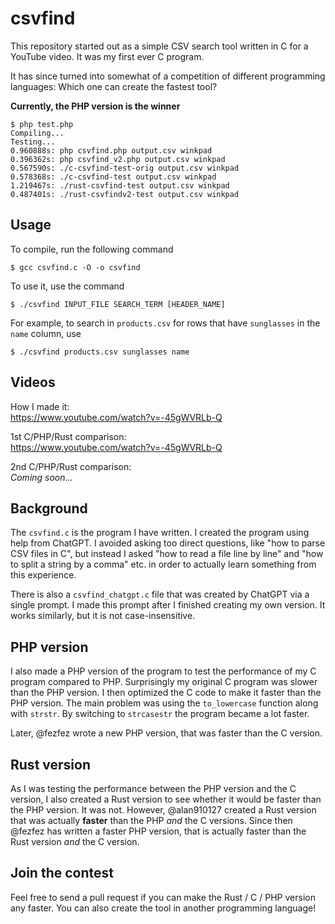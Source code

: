 # csvfind

This repository started out as a simple CSV search tool written in C for a YouTube video. It was my first ever C program.

It has since turned into somewhat of a competition of different programming languages: Which one can create the fastest tool?

**Currently, the PHP version is the winner**

```console
$ php test.php
Compiling...
Testing...
0.960888s: php csvfind.php output.csv winkpad
0.396362s: php csvfind_v2.php output.csv winkpad
0.567590s: ./c-csvfind-test-orig output.csv winkpad
0.578368s: ./c-csvfind-test output.csv winkpad
1.219467s: ./rust-csvfind-test output.csv winkpad
0.487401s: ./rust-csvfindv2-test output.csv winkpad
```

## Usage

To compile, run the following command

```console
$ gcc csvfind.c -O -o csvfind
```

To use it, use the command
```console
$ ./csvfind INPUT_FILE SEARCH_TERM [HEADER_NAME]
```

For example, to search in `products.csv` for rows that have `sunglasses` in the `name` column, use
```console
$ ./csvfind products.csv sunglasses name
```

## Videos

How I made it:  
https://www.youtube.com/watch?v=-45gWVRLb-Q 

1st C/PHP/Rust comparison:  
https://www.youtube.com/watch?v=-45gWVRLb-Q

2nd C/PHP/Rust comparison:  
*Coming soon...*

## Background

The `csvfind.c` is the program I have written. I created the program using help from ChatGPT. I avoided asking too direct questions, like "how to parse CSV files in C", but instead I asked "how to read a file line by line" and "how to split a string by a comma" etc. in order to actually learn something from this experience.

There is also a `csvfind_chatgpt.c` file that was created by ChatGPT via a single prompt. I made this prompt after I finished creating my own version. It works similarly, but it is not case-insensitive.

## PHP version

I also made a PHP version of the program to test the performance of my C program compared to PHP. Surprisingly my original C program was slower than the PHP version. I then optimized the C code to make it faster than the PHP version. The main problem was using the `to_lowercase` function along with `strstr`. By switching to `strcasestr` the program became a lot faster.

Later, @fezfez wrote a new PHP version, that was faster than the C version.

## Rust version

As I was testing the performance between the PHP version and the C version, I also created a Rust version to see whether it would be faster than the PHP version. It was not. However, @alan910127 created a Rust version that was actually **faster** than the PHP *and* the C versions. Since then @fezfez has written a faster PHP version, that is actually faster than the Rust version *and* the C version.

## Join the contest

Feel free to send a pull request if you can make the Rust / C / PHP version any faster. You can also create the tool in another programming language!

